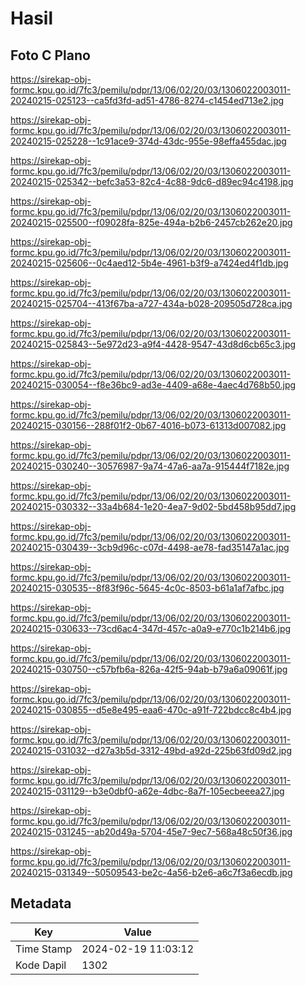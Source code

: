 # Hasil

## Foto C Plano

https://sirekap-obj-formc.kpu.go.id/7fc3/pemilu/pdpr/13/06/02/20/03/1306022003011-20240215-025123--ca5fd3fd-ad51-4786-8274-c1454ed713e2.jpg

https://sirekap-obj-formc.kpu.go.id/7fc3/pemilu/pdpr/13/06/02/20/03/1306022003011-20240215-025228--1c91ace9-374d-43dc-955e-98effa455dac.jpg

https://sirekap-obj-formc.kpu.go.id/7fc3/pemilu/pdpr/13/06/02/20/03/1306022003011-20240215-025342--befc3a53-82c4-4c88-9dc6-d89ec94c4198.jpg

https://sirekap-obj-formc.kpu.go.id/7fc3/pemilu/pdpr/13/06/02/20/03/1306022003011-20240215-025500--f09028fa-825e-494a-b2b6-2457cb262e20.jpg

https://sirekap-obj-formc.kpu.go.id/7fc3/pemilu/pdpr/13/06/02/20/03/1306022003011-20240215-025606--0c4aed12-5b4e-4961-b3f9-a7424ed4f1db.jpg

https://sirekap-obj-formc.kpu.go.id/7fc3/pemilu/pdpr/13/06/02/20/03/1306022003011-20240215-025704--413f67ba-a727-434a-b028-209505d728ca.jpg

https://sirekap-obj-formc.kpu.go.id/7fc3/pemilu/pdpr/13/06/02/20/03/1306022003011-20240215-025843--5e972d23-a9f4-4428-9547-43d8d6cb65c3.jpg

https://sirekap-obj-formc.kpu.go.id/7fc3/pemilu/pdpr/13/06/02/20/03/1306022003011-20240215-030054--f8e36bc9-ad3e-4409-a68e-4aec4d768b50.jpg

https://sirekap-obj-formc.kpu.go.id/7fc3/pemilu/pdpr/13/06/02/20/03/1306022003011-20240215-030156--288f01f2-0b67-4016-b073-61313d007082.jpg

https://sirekap-obj-formc.kpu.go.id/7fc3/pemilu/pdpr/13/06/02/20/03/1306022003011-20240215-030240--30576987-9a74-47a6-aa7a-915444f7182e.jpg

https://sirekap-obj-formc.kpu.go.id/7fc3/pemilu/pdpr/13/06/02/20/03/1306022003011-20240215-030332--33a4b684-1e20-4ea7-9d02-5bd458b95dd7.jpg

https://sirekap-obj-formc.kpu.go.id/7fc3/pemilu/pdpr/13/06/02/20/03/1306022003011-20240215-030439--3cb9d96c-c07d-4498-ae78-fad35147a1ac.jpg

https://sirekap-obj-formc.kpu.go.id/7fc3/pemilu/pdpr/13/06/02/20/03/1306022003011-20240215-030535--8f83f96c-5645-4c0c-8503-b61a1af7afbc.jpg

https://sirekap-obj-formc.kpu.go.id/7fc3/pemilu/pdpr/13/06/02/20/03/1306022003011-20240215-030633--73cd6ac4-347d-457c-a0a9-e770c1b214b6.jpg

https://sirekap-obj-formc.kpu.go.id/7fc3/pemilu/pdpr/13/06/02/20/03/1306022003011-20240215-030750--c57bfb6a-826a-42f5-94ab-b79a6a09061f.jpg

https://sirekap-obj-formc.kpu.go.id/7fc3/pemilu/pdpr/13/06/02/20/03/1306022003011-20240215-030855--d5e8e495-eaa6-470c-a91f-722bdcc8c4b4.jpg

https://sirekap-obj-formc.kpu.go.id/7fc3/pemilu/pdpr/13/06/02/20/03/1306022003011-20240215-031032--d27a3b5d-3312-49bd-a92d-225b63fd09d2.jpg

https://sirekap-obj-formc.kpu.go.id/7fc3/pemilu/pdpr/13/06/02/20/03/1306022003011-20240215-031129--b3e0dbf0-a62e-4dbc-8a7f-105ecbeeea27.jpg

https://sirekap-obj-formc.kpu.go.id/7fc3/pemilu/pdpr/13/06/02/20/03/1306022003011-20240215-031245--ab20d49a-5704-45e7-9ec7-568a48c50f36.jpg

https://sirekap-obj-formc.kpu.go.id/7fc3/pemilu/pdpr/13/06/02/20/03/1306022003011-20240215-031349--50509543-be2c-4a56-b2e6-a6c7f3a6ecdb.jpg


## Metadata

| Key        | Value               |
| ---------- | ------------------- |
| Time Stamp | 2024-02-19 11:03:12 |
| Kode Dapil | 1302                |



